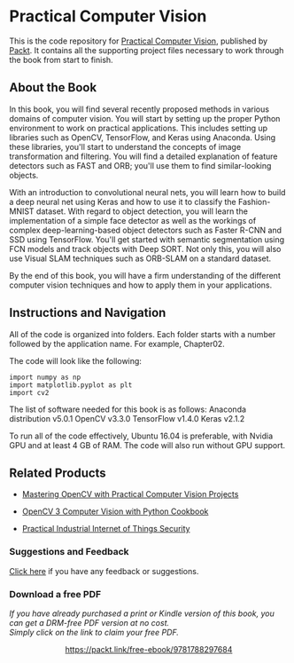 


# Practical Computer Vision
This is the code repository for [Practical Computer Vision](https://www.packtpub.com/big-data-and-business-intelligence/practical-computer-vision?utm_source=github&utm_medium=repository&utm_campaign=9781788297684), published by [Packt](https://www.packtpub.com/?utm_source=github). It contains all the supporting project files necessary to work through the book from start to finish.
## About the Book
In this book, you will find several recently proposed methods in various domains of computer vision. You will start by setting up the proper Python environment to work on practical applications. This includes setting up libraries such as OpenCV, TensorFlow, and Keras using Anaconda. Using these libraries, you'll start to understand the concepts of image transformation and filtering. You will find a detailed explanation of feature detectors such as FAST and ORB; you'll use them to find similar-looking objects.

With an introduction to convolutional neural nets, you will learn how to build a deep neural net using Keras and how to use it to classify the Fashion-MNIST dataset. With regard to object detection, you will learn the implementation of a simple face detector as well as the workings of complex deep-learning-based object detectors such as Faster R-CNN and SSD using TensorFlow. You'll get started with semantic segmentation using FCN models and track objects with Deep SORT. Not only this, you will also use Visual SLAM techniques such as ORB-SLAM on a standard dataset. 

By the end of this book, you will have a firm understanding of the different computer vision techniques and how to apply them in your applications.

## Instructions and Navigation
All of the code is organized into folders. Each folder starts with a number followed by the application name. For example, Chapter02.



The code will look like the following:
```
import numpy as np 
import matplotlib.pyplot as plt 
import cv2
```

The list of software needed for this book is as follows:
Anaconda distribution v5.0.1
OpenCV v3.3.0
TensorFlow v1.4.0
Keras v2.1.2

To run all of the code effectively, Ubuntu 16.04 is preferable, with Nvidia GPU and at least 4 GB of RAM. The code will also run without GPU support.

## Related Products
* [Mastering OpenCV with Practical Computer Vision Projects](https://www.packtpub.com/application-development/mastering-opencv-practical-computer-vision-projects?utm_source=github&utm_medium=repository&utm_campaign=9781849517829)

* [OpenCV 3 Computer Vision with Python Cookbook](https://www.packtpub.com/application-development/opencv-3-computer-vision-python-cookbook?utm_source=github&utm_medium=repository&utm_campaign=9781788474443)

* [Practical Industrial Internet of Things Security](https://www.packtpub.com/business/practical-industrial-internet-things-security?utm_source=github&utm_medium=repository&utm_campaign=9781788832687)

### Suggestions and Feedback
[Click here](https://docs.google.com/forms/d/e/1FAIpQLSe5qwunkGf6PUvzPirPDtuy1Du5Rlzew23UBp2S-P3wB-GcwQ/viewform) if you have any feedback or suggestions.
### Download a free PDF

 <i>If you have already purchased a print or Kindle version of this book, you can get a DRM-free PDF version at no cost.<br>Simply click on the link to claim your free PDF.</i>
<p align="center"> <a href="https://packt.link/free-ebook/9781788297684">https://packt.link/free-ebook/9781788297684 </a> </p>